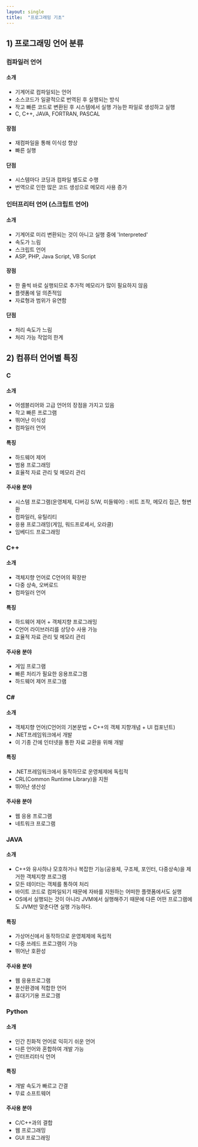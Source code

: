 ```yaml
---
layout: single
title:  "프로그래밍 기초"
---
```


## 1) 프로그래밍 언어 분류

### 컴파일러 언어

#### 소개
- 기계어로 컴파일되는 언어
- 소스코드가 일괄적으로 번역된 후 실행되는 방식
- 작고 빠른 코드로 변환된 후 시스템에서 실행 가능한 파일로 생성하고 실행
- C, C++, JAVA, FORTRAN, PASCAL

#### 장점
- 재컴파일을 통해 이식성 향상
- 빠른 실행

#### 단점
- 시스템마다 코딩과 컴파일 별도로 수행
- 번역으로 인한 많은 코드 생성으로 메모리 사용 증가

### 인터프리터 언어 (스크립트 언어)

#### 소개
- 기계어로 미리 변환되는 것이 아니고 실행 중에 'Interpreted'
- 속도가 느림
- 스크립트 언어
- ASP, PHP, Java Script, VB Script

#### 장점
- 한 줄씩 바로 실행되므로 추가적 메모리가 많이 필요하지 않음
- 플렛폼에 덜 의존적임
- 자료형과 범위가 유연함

#### 단점
- 처리 속도가 느림
- 처리 가능 작업의 한계

## 2) 컴퓨터 언어별 특징

### C

#### 소개
- 어셈블리어와 고급 언어의 장점을 가지고 있음
- 작고 빠른 프로그램
- 뛰어난 이식성
- 컴파일러 언어

#### 특징
- 하드웨어 제어
- 범용 프로그래밍
- 효율적 자료 관리 및 메모리 관리

#### 주사용 분야
- 시스템 프로그램(운영체제, 디버깅 S/W, 미들웨어) : 비트 조작, 메모리 접근, 형변환
- 컴파일러, 유틸리티
- 응용 프로그래밍(게임, 워드프로세서, 오라클)
- 임베디드 프로그래밍

### C++

#### 소개
- 객체지향 언어로 C언어의 확장판
- 다중 상속, 오버로드
- 컴파일러 언어

#### 특징
- 하드웨어 제어 + 객체지향 프로그래밍
- C언어 라이브러리를 상당수 사용 가능
- 효율적 자료 관리 및 메모리 관리

#### 주사용 분야
- 게임 프로그램
- 빠른 처리가 필요한 응용프로그램
- 하드웨어 제어 프로그램

### C#

#### 소개
- 객체지향 언어(C언어의 기본문법 + C++의 객체 지향개념 + UI 컴포넌트)
- .NET프레임워크에서 개발
- 이 기종 간에 인터넷을 통한 자료 교환을 위해 개발

#### 특징
- .NET프레임워크에서 동작하므로 운영체제에 독립적
- CRL(Common Runtime Library)을 지원
- 뛰어난 생산성

#### 주사용 분야
- 웹 응용 프로그램
- 네트워크 프로그램

### JAVA

#### 소개
- C++와 유사하나 모호하거나 복잡한 기능(공용체, 구조체, 포인터, 다중상속)을 제거한 객체지향 프로그램
- 모든 테이터는 객체를 통하여 처리
- 바이트 코드로 컴파일되기 때문에 자바를 지원하는 어떠한 플랫폼에서도 실행
- OS에서 실행되는 것이 아니라 JVM에서 실행해주기 때문에 다른 어떤 프로그램에도 JVM만 맞춘다면 실행 가능하다.

#### 특징
- 가상머신에서 동작하므로 운영체제에 독립적
- 다중 쓰레드 프로그램이 가능
- 뛰어난 호환성

#### 주사용 분야
- 웹 응용프로그램
- 분산환경에 적합한 언어
- 휴대기기용 프로그램

### Python

#### 소개
- 인간 친화적 언어로 익히기 쉬운 언어
- 다른 언어와 혼합하여 개발 가능
- 인터프리터식 언어

#### 특징
- 개발 속도가 빠르고 간결
- 무료 소프트웨어

#### 주사용 분야
- C/C++과의 결합
- 웹 프로그래밍
- GUI 프로그래밍

